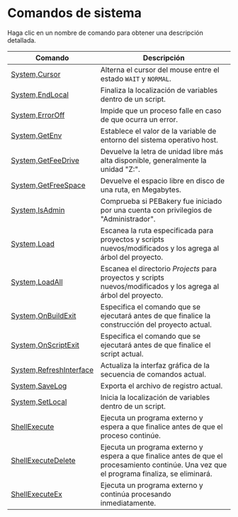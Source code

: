 # Comandos de sistema

Haga clic en un nombre de comando para obtener una descripción detallada.

| Comando | Descripción |
| --- | --- |
| [System,Cursor](./Cursor.md) | Alterna el cursor del mouse entre el estado `WAIT` y `NORMAL`. |
| [System,EndLocal](./EndLocal.md) | Finaliza la localización de variables dentro de un script. |
| [System,ErrorOff](./ErrorOff.md) | Impide que un proceso falle en caso de que ocurra un error. |
| [System,GetEnv](./GetEnv.md) | Establece el valor de la variable de entorno del sistema operativo host. |
| [System,GetFeeDrive](./GetFeeDrive.md) | Devuelve la letra de unidad libre más alta disponible, generalmente la unidad "Z:". |
| [System,GetFreeSpace](./GetFreeSpace.md) | Devuelve el espacio libre en disco de una ruta, en Megabytes. |
| [System,IsAdmin](./IsAdmin.md) | Comprueba si PEBakery fue iniciado por una cuenta con privilegios de "Administrador". |
| [System,Load](./Load.md) | Escanea la ruta especificada para proyectos y scripts nuevos/modificados y los agrega al árbol del proyecto. |
| [System,LoadAll](./LoadAll.md) | Escanea el directorio *Projects* para proyectos y scripts nuevos/modificados y los agrega al árbol del proyecto. |
| [System,OnBuildExit](./OnBuildExit.md) | Especifica el comando que se ejecutará antes de que finalice la construcción del proyecto actual. |
| [System,OnScriptExit](./OnScriptExit.md) | Especifica el comando que se ejecutará antes de que finalice el script actual. |
| [System,RefreshInterface](./RefreshInterface.md) | Actualiza la interfaz gráfica de la secuencia de comandos actual. |
| [System,SaveLog](./SaveLog.md) | Exporta el archivo de registro actual. |
| [System,SetLocal](./SetLocal.md) | Inicia la localización de variables dentro de un script. |
| [ShellExecute](./ShellExecute.md) | Ejecuta un programa externo y espera a que finalice antes de que el proceso continúe. |
| [ShellExecuteDelete](./ShellExecuteDelete.md) | Ejecuta un programa externo y espera a que finalice antes de que el procesamiento continúe. Una vez que el programa finaliza, se eliminará. |
| [ShellExecuteEx](./ShellExecuteEx.md) | Ejecuta un programa externo y continúa procesando inmediatamente. |
